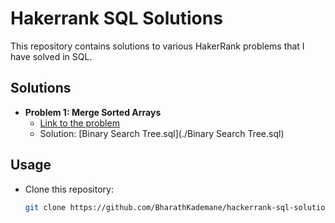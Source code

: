# Hakerrank SQL Solutions

This repository contains solutions to various HakerRank problems that I have solved in SQL.

## Solutions

- **Problem 1: Merge Sorted Arrays**
  - [Link to the problem](https://www.hackerrank.com/challenges/binary-search-tree-1)
  - Solution: [Binary Search Tree.sql](./Binary Search Tree.sql)


## Usage

- Clone this repository:
  ```bash
  git clone https://github.com/BharathKademane/hackerrank-sql-solutions.git
